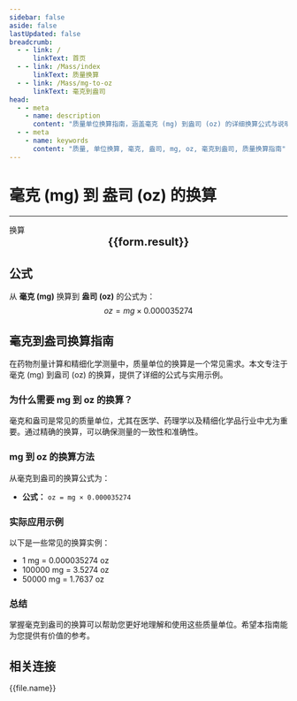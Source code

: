 ```yaml
---
sidebar: false
aside: false
lastUpdated: false
breadcrumb:
  - - link: /
      linkText: 首页
  - - link: /Mass/index
      linkText: 质量换算
  - - link: /Mass/mg-to-oz
      linkText: 毫克到盎司
head:
  - - meta
    - name: description
      content: "质量单位换算指南，涵盖毫克 (mg) 到盎司 (oz) 的详细换算公式与说明。"
  - - meta
    - name: keywords
      content: "质量, 单位换算, 毫克, 盎司, mg, oz, 毫克到盎司, 质量换算指南"
---
```

# 毫克 (mg) 到 盎司 (oz) 的换算
---
<script setup>
import { onMounted, reactive, inject, ref } from 'vue'
import { NButton, NForm, NFormItem, NInput, NInputNumber, NSelect, NCard, useMessage,NGrid ,NGi } from 'naive-ui'
import { defineClientComponent } from 'vitepress'
import { Mass } from '../files';

const convert = inject('convert')

const form = reactive({
  number: null,
  result: '',
})

const convertHandler = () => {
  if (form.number !== null && !isNaN(form.number)) {
    const convertedValue = parseFloat(form.number) * 0.000035274
    form.result = `${form.number}mg = ${convertedValue.toFixed(7)}oz`
  } else {
    form.result = '请输入有效的数值。'
  }
}
</script>

<n-form size="large" :model="form">
  <n-form-item label="毫克 (mg)">
    <n-input-number v-model:value="form.number" placeholder="输入毫克" style="width: 100%" />
  </n-form-item>
  <n-form-item>
    <n-button type="info" @click="convertHandler" block>换算</n-button>
  </n-form-item>
</n-form>

<n-card  embedded :bordered="false" hoverable>
  <div  style="text-align:center;font-size:20px;">
    <strong>{{form.result}}</strong>
  </div>
</n-card>

## 公式

从 **毫克 (mg)** 换算到 **盎司 (oz)** 的公式为：
$$ oz = mg \times 0.000035274 $$

## 毫克到盎司换算指南

在药物剂量计算和精细化学测量中，质量单位的换算是一个常见需求。本文专注于毫克 (mg) 到盎司 (oz) 的换算，提供了详细的公式与实用示例。

### 为什么需要 mg 到 oz 的换算？

毫克和盎司是常见的质量单位，尤其在医学、药理学以及精细化学品行业中尤为重要。通过精确的换算，可以确保测量的一致性和准确性。

### mg 到 oz 的换算方法

从毫克到盎司的换算公式为：

- **公式：** `oz = mg × 0.000035274`

### 实际应用示例

以下是一些常见的换算实例：

- 1 mg = 0.000035274 oz
- 100000 mg = 3.5274 oz
- 50000 mg = 1.7637 oz

### 总结

掌握毫克到盎司的换算可以帮助您更好地理解和使用这些质量单位。希望本指南能为您提供有价值的参考。

## 相关连接
<n-grid x-gap="12" :cols="2">
  <n-gi v-for="(file, index) in Mass" :key="index">
    <n-button
      text
      tag="a"
      :href="file.path"
      type="info"
    >
      {{file.name}}
    </n-button>
  </n-gi>
</n-grid>